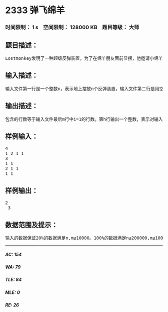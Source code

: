 # 2333 弹飞绵羊   
### 时间限制： 1 s&nbsp;&nbsp;&nbsp;&nbsp;空间限制： 128000 KB&nbsp;&nbsp;&nbsp;&nbsp;题目等级： 大师  
## 题目描述：  

<pre>
Lostmonkey发明了一种超级反弹装置。为了在绵羊朋友面前显摆，他邀请小绵羊一起玩个游戏。游戏一开始，Lostmonkey在地上沿一条直线摆放 n个反弹装置，并按从前往后的方式将反弹装置依次编号为 0 到 n-1，对 0≤i≤n-1，为第 i 个反弹装置设定了初始弹力系数 ki，当绵羊落到第 i 个反弹装置上时，它将被往后弹出 ki 步，即落到第 i+ki 个反弹装置上，若不存在第i+ki个反弹装置，则绵羊被弹飞。绵羊想知道： 从第i个反弹装置开始， 它被弹出几次 （含被弹飞的那次）后会被弹飞。为使游戏更有趣，Lostmonkey 还可以修改某个反弹装置的弹力系数，但任何时候弹力系数均为正整数。
</pre>
  
  
## 输入描述：  

<pre>
输入文件第一行是一个整数n，表示地上摆放n个反弹装置，输入文件第二行是用空格隔开的n个正整数k0,k1,…,kn-1，分别表示n个反弹装置的初始弹力系数。输入文件第三行是一个正整数m，表示后面还有m行输入数据。接下来的m行，每行至少有用空格隔开的两个整数i和j，若i=1，则你要输出从第j个反弹装置开始，被弹出几次后会被弹飞；若i=2，则该行有用空格隔开的三个整数i，j和k，表示第j个反弹装置的弹力系数被修改为k。
</pre>
  
  
## 输出描述：  

<pre>
包含的行数等于输入文件最后m行中i=1的行数。第h行输出一个整数，表示对输入中给出的第h个求弹出次数的问题，基于n个反弹装置当时的弹力系数，求出的弹出次数。
</pre>
  
  
## 样例输入：  

<pre>
4   
1 2 1 1  
3   
1 1   
2 1 1   
1 1
</pre>
  
  
## 样例输出：  

<pre>
2   
 3
</pre>
  
  
## 数据范围及提示：  

<pre>
输入的数据保证20%的数据满足n,m≤10000。100%的数据满足n≤200000,m≤100000
</pre>
  
  
***  

##### AC: 154  
##### WA: 79  
##### TLE: 84  
##### MLE: 0  
##### RE: 26  

